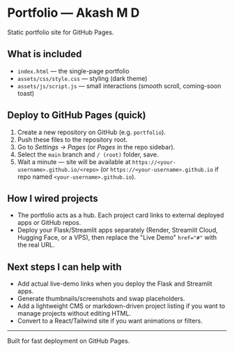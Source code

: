 # Portfolio — Akash M D

Static portfolio site for GitHub Pages.

## What is included
- `index.html` — the single-page portfolio
- `assets/css/style.css` — styling (dark theme)
- `assets/js/script.js` — small interactions (smooth scroll, coming-soon toast)

## Deploy to GitHub Pages (quick)
1. Create a new repository on GitHub (e.g. `portfolio`).
2. Push these files to the repository root.
3. Go to *Settings → Pages* (or *Pages* in the repo sidebar).
4. Select the `main` branch and `/ (root)` folder, save.
5. Wait a minute — site will be available at `https://<your-username>.github.io/<repo>` (or `https://<your-username>.github.io` if repo named `<your-username>.github.io`).

## How I wired projects
- The portfolio acts as a hub. Each project card links to external deployed apps or GitHub repos.
- Deploy your Flask/Streamlit apps separately (Render, Streamlit Cloud, Hugging Face, or a VPS), then replace the "Live Demo" `href="#"` with the real URL.

## Next steps I can help with
- Add actual live-demo links when you deploy the Flask and Streamlit apps.
- Generate thumbnails/screenshots and swap placeholders.
- Add a lightweight CMS or markdown-driven project listing if you want to manage projects without editing HTML.
- Convert to a React/Tailwind site if you want animations or filters.

----
Built for fast deployment on GitHub Pages.

